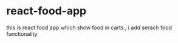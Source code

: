 # react-food-app
this is react food app which show food in carts , i add serach food functionality 

